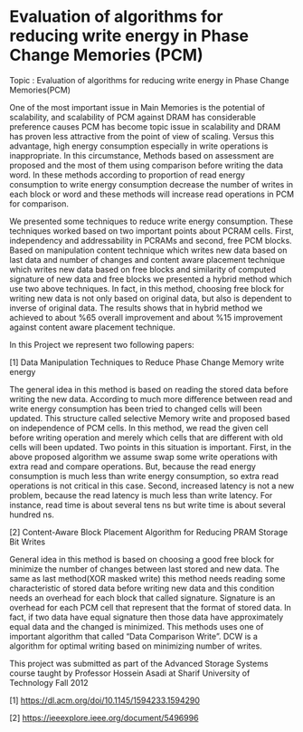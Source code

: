 # Evaluation of algorithms for reducing write energy in Phase Change Memories (PCM)

Topic : Evaluation of algorithms for reducing write energy in Phase Change Memories(PCM)

One of the most important issue in Main Memories is the potential of scalability, and 
scalability of PCM against DRAM has considerable preference causes PCM has become topic 
issue in scalability and DRAM has proven less attractive from the point of view of scaling. Versus 
this advantage, high energy consumption especially in write operations is inappropriate. In this 
circumstance, Methods based on assessment are proposed and the most of them using 
comparison before writing the data word. In these methods according to proportion of read 
energy consumption to write energy consumption decrease the number of writes in each block 
or word and these methods will increase read operations in PCM for 
comparison.

We presented some techniques to reduce write energy consumption. These techniques worked based on two important points about 
PCRAM cells. First, independency and addressability in PCRAMs and 
second, free PCM blocks. Based on manipulation content technique which 
writes new data based on last data and number of changes and content aware 
placement technique which writes new data based on free blocks and 
similarity of computed signature of new data and free blocks we presented a 
hybrid method which use two above techniques. In fact, in this method, 
choosing free block for writing new data is not only based on original data, 
but also is dependent to inverse of original data. The results shows that in 
hybrid method we achieved to about %65 overall improvement and about 
%15 improvement against content aware placement technique.
 
In this Project we represent two following papers:

[1] Data Manipulation Techniques to Reduce Phase Change Memory write energy

The general idea in this method is based on reading the stored data before writing the new data. 
According to much more difference between read and write energy consumption has been tried to 
changed cells will been updated. This structure called selective Memory write and proposed based on 
independence of PCM cells. In this method, we read the given cell before writing operation and merely 
which cells that are different with old cells will been updated. Two points in this situation is important. 
First, in the above proposed algorithm we assume swap some write operations with extra read and 
compare operations. But, because the read energy consumption is much less than write energy 
consumption, so extra read operations is not critical in this case. Second, increased latency is not a new 
problem, because the read latency is much less than write latency. For instance, read time is about 
several tens ns but write time is about several hundred ns. 

[2] Content-Aware Block Placement Algorithm for Reducing PRAM Storage Bit Writes

General idea in this method is based on choosing a good free block for minimize the number of 
changes between last stored and new data. The same as last method(XOR masked write) this method 
needs reading some characteristic of stored data before writing new data and this condition needs an 
overhead for each block that called signature. Signature is an overhead for each PCM cell that represent 
that the format of stored data. In fact, if two data have equal signature then those data have 
approximately equal data and the changed is minimized. 
 This methods uses one of important algorithm that called “Data Comparison Write”. DCW is a 
algorithm for optimal writing based on minimizing number of writes.

This project was submitted as part of the Advanced Storage Systems course taught by Professor Hossein Asadi at Sharif University of Technology Fall 2012

[1] https://dl.acm.org/doi/10.1145/1594233.1594290

[2] https://ieeexplore.ieee.org/document/5496996

